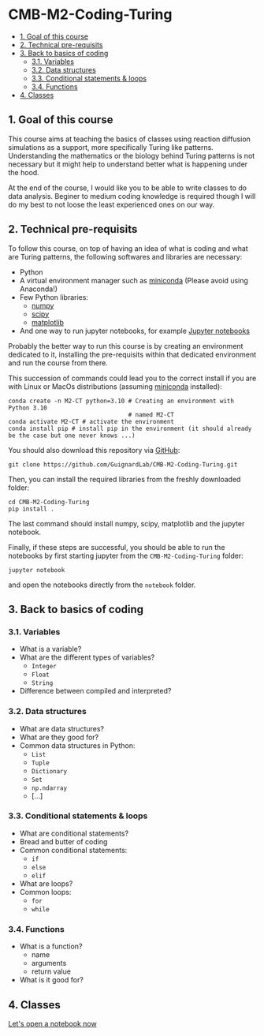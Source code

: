 # CMB-M2-Coding-Turing <!-- omit in toc -->

- [1. Goal of this course](#1-goal-of-this-course)
- [2. Technical pre-requisits](#2-technical-pre-requisits)
- [3. Back to basics of coding](#3-back-to-basics-of-coding)
  - [3.1. Variables](#31-variables)
  - [3.2. Data structures](#32-data-structures)
  - [3.3. Conditional statements \& loops](#33-conditional-statements--loops)
  - [3.4. Functions](#34-functions)
- [4. Classes](#4-classes)

## 1. Goal of this course

This course aims at teaching the basics of classes using reaction diffusion simulations as a support, more specifically Turing like patterns. Understanding the mathematics or the biology behind Turing patterns is not necessary but it might help to understand better what is happening under the hood.

At the end of the course, I would like you to be able to write classes to do data analysis. Beginer to medium coding knowledge is required though I will do my best to not loose the least experienced ones on our way.

## 2. Technical pre-requisits

To follow this course, on top of having an idea of what is coding and what are Turing patterns, the following softwares and libraries are necessary:

- Python
- A virtual environment manager such as [miniconda](https://docs.conda.io/projects/miniconda/en/latest/index.html) (Please avoid using Anaconda!)
- Few Python libraries:
  - [numpy](https://www.numpy.org)
  - [scipy](https://www.scipy.org)
  - [matplotlib](https://www.matplotlib.org)
- And one way to run jupyter notebooks, for example [Jupyter notebooks](https://jupyter.org/)

Probably the better way to run this course is by creating an environment dedicated to it, installing the pre-requisits within that dedicated environment and run the course from there.

This succession of commands could lead you to the correct install if you are with Linux or MacOs distributions (assuming [miniconda](https://docs.conda.io/projects/miniconda/en/latest/index.html) installed):

```shell
conda create -n M2-CT python=3.10 # Creating an environment with Python 3.10
                                  # named M2-CT
conda activate M2-CT # activate the environment
conda install pip # install pip in the environment (it should already be the case but one never knows ...)
```

You should also download this repository via [GitHub](https://github.com/GuignardLab/CMB-M2-Coding-Turing):

```shell
git clone https://github.com/GuignardLab/CMB-M2-Coding-Turing.git
```

Then, you can install the required libraries from the freshly downloaded folder:

```shell
cd CMB-M2-Coding-Turing
pip install .
```

The last command should install numpy, scipy, matplotlib and the jupyter notebook.

Finally, if these steps are successful, you should be able to run the notebooks by first starting jupyter from the `CMB-M2-Coding-Turing` folder:

```shell
jupyter notebook
```

and open the notebooks directly from the `notebook` folder.

## 3. Back to basics of coding

### 3.1. Variables

- What is a variable?
- What are the different types of variables?
  - `Integer`
  - `Float`
  - `String`
- Difference between compiled and interpreted?

### 3.2. Data structures

- What are data structures?
- What are they good for?
- Common data structures in Python:
  - `List`
  - `Tuple`
  - `Dictionary`
  - `Set`
  - `np.ndarray`
  - [...]

### 3.3. Conditional statements & loops

- What are conditional statements?
- Bread and butter of coding
- Common conditional statements:
  - `if`
  - `else`
  - `elif`
- What are loops?
- Common loops:
  - `for`
  - `while`

### 3.4. Functions

- What is a function?
  - name
  - arguments
  - return value
- What is it good for?

## 4. Classes

[Let's open a notebook now](notebooks/0.Functions.ipynb)
